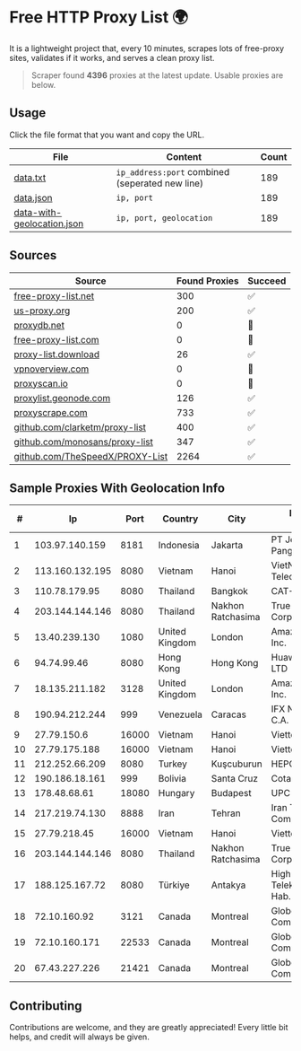 
# Free HTTP Proxy List 🌍

It is a lightweight project that, every 10 minutes, scrapes lots of free-proxy sites, validates if it works, and serves a clean proxy list.


> Scraper found **4396** proxies at the latest update. Usable proxies are below.

## Usage

Click the file format that you want and copy the URL.


|File|Content|Count|
|----|-------|-----|
|[data.txt](https://raw.githubusercontent.com/themiralay/Proxy-List-World/master/data.txt)|`ip_address:port` combined (seperated new line)|189|
|[data.json](https://raw.githubusercontent.com/themiralay/Proxy-List-World/master/data.json)|`ip, port`|189|
|[data-with-geolocation.json](https://raw.githubusercontent.com/themiralay/Proxy-List-World/master/data-with-geolocation.json)|`ip, port, geolocation`|189|

## Sources

|Source|Found Proxies|Succeed|
|------|-------------|-------|
|[free-proxy-list.net](https://free-proxy-list.net)|300|✅|
|[us-proxy.org](https://www.us-proxy.org)|200|✅|
|[proxydb.net](http://proxydb.net)|0|🚫|
|[free-proxy-list.com](https://free-proxy-list.com/?page=&port=&type%5B%5D=http&type%5B%5D=https&up_time=0&search=Search)|0|🚫|
|[proxy-list.download](https://www.proxy-list.download/HTTP)|26|✅|
|[vpnoverview.com](https://vpnoverview.com/privacy/anonymous-browsing/free-proxy-servers)|0|🚫|
|[proxyscan.io](https://www.proxyscan.io)|0|🚫|
|[proxylist.geonode.com](https://proxylist.geonode.com/api/proxy-list?limit=300&page=1&sort_by=lastChecked&sort_type=desc&protocols=http,https)|126|✅|
|[proxyscrape.com](https://api.proxyscrape.com/v2/?request=displayproxies&protocol=http&timeout=10000&country=all&ssl=all&anonymity=all)|733|✅|
|[github.com/clarketm/proxy-list](https://raw.githubusercontent.com/clarketm/proxy-list/master/proxy-list-raw.txt)|400|✅|
|[github.com/monosans/proxy-list](https://raw.githubusercontent.com/monosans/proxy-list/main/proxies/http.txt)|347|✅|
|[github.com/TheSpeedX/PROXY-List](https://raw.githubusercontent.com/TheSpeedX/PROXY-List/master/http.txt)|2264|✅|


## Sample Proxies With Geolocation Info

|#|Ip|Port|Country|City|Internet Service Provider|
|-|--|----|-------|----|-------------------------|
|1|103.97.140.159|8181|Indonesia|Jakarta|PT Jembatan Data Pangrango|
|2|113.160.132.195|8080|Vietnam|Hanoi|VietNam Post and Telecom Corporation|
|3|110.78.179.95|8080|Thailand|Bangkok|CAT-BB|
|4|203.144.144.146|8080|Thailand|Nakhon Ratchasima|True Internet Corporation CO. Ltd.|
|5|13.40.239.130|1080|United Kingdom|London|Amazon Technologies Inc.|
|6|94.74.99.46|8080|Hong Kong|Hong Kong|Huawei International Pte. LTD|
|7|18.135.211.182|3128|United Kingdom|London|Amazon Technologies Inc.|
|8|190.94.212.244|999|Venezuela|Caracas|IFX Networks Venezuela C.A.|
|9|27.79.150.6|16000|Vietnam|Hanoi|Viettel Corporation|
|10|27.79.175.188|16000|Vietnam|Hanoi|Viettel Corporation|
|11|212.252.66.209|8080|Turkey|Kuşcuburun|HEPONLINEELEKTRONIK|
|12|190.186.18.161|999|Bolivia|Santa Cruz|Cotas Ltda.|
|13|178.48.68.61|18080|Hungary|Budapest|UPC|
|14|217.219.74.130|8888|Iran|Tehran|Iran Telecommunication Company PJS|
|15|27.79.218.45|16000|Vietnam|Hanoi|Viettel Corporation|
|16|203.144.144.146|8080|Thailand|Nakhon Ratchasima|True Internet Corporation CO. Ltd.|
|17|188.125.167.72|8080|Türkiye|Antakya|High Speed Telekomunikasyon ve Hab. Hiz. Ltd. Sti.|
|18|72.10.160.92|3121|Canada|Montreal|GloboTech Communications|
|19|72.10.160.171|22533|Canada|Montreal|GloboTech Communications|
|20|67.43.227.226|21421|Canada|Montreal|GloboTech Communications|



## Contributing

Contributions are welcome, and they are greatly appreciated! Every
little bit helps, and credit will always be given.

